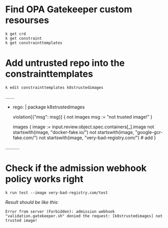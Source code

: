 # Find OPA Gatekeeper custom resourses
```
k get crd
k get constraint
k get constrainttemplates
```

# Add untrusted repo into the constrainttemplates
```
k edit constrainttemplates k8strustedimages
```
.......
  - rego: |
      package k8strustedimages

      violation[{"msg": msg}] {
       not images
       msg := "not trusted image!"
      }

      images {
        image := input.review.object.spec.containers[_].image
        not startswith(image, "docker-fake.io/")
        not startswith(image, "google-gcr-fake.com/")
        not startswith(image, "very-bad-registry.com/")  # add
      }

...........


# Check if the admission webhook policy works right
```
k run test --image very-bad-registry.com/test
```
*Result should be like this:*
```
Error from server (Forbidden): admission webhook "validation.gatekeeper.sh" denied the request: [k8strustedimages] not trusted image!
```
